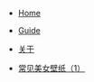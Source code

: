 <!-- docs/_sidebar.md -->

* [Home](/)

* [Guide](guide.md "The greatest guide in the world")

* [关于](关于.md "欢迎关注微信公众号【心中有梦终将胜】")

* [常见美女壁纸（1）](./壁纸/常见美女壁纸（1）.md "壁纸推荐")

  
